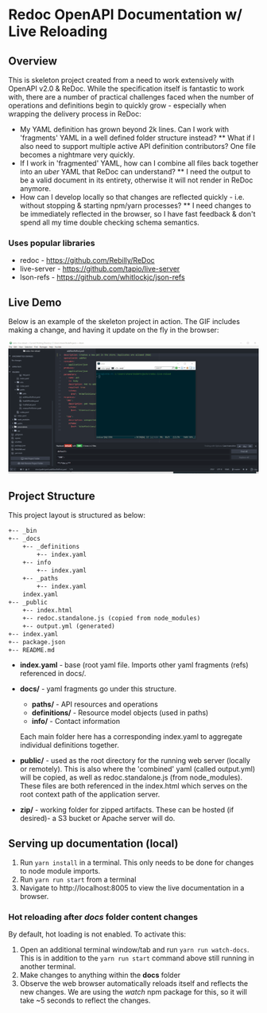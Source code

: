 # Redoc OpenAPI Documentation w/ Live Reloading

## Overview

This is skeleton project created from a need to work extensively with OpenAPI v2.0 & ReDoc. While the specification itself is fantastic to work with, there are a number of practical challenges faced when the number of operations and definitions begin to quickly grow - especially when wrapping the delivery process in ReDoc:

* My YAML definition has grown beyond 2k lines. Can I work with 'fragments' YAML in a well defined folder structure instead?
** What if I also need to support multiple active API definition contributors? One file becomes a nightmare very quickly.
* If I work in 'fragmented' YAML, how can I combine all files back together into an *uber* YAML that ReDoc can understand?
** I need the output to be a valid document in its entirety, otherwise it will not render in ReDoc anymore.
* How can I develop locally so that changes are reflected quickly - i.e. without stopping & starting npm/yarn processes?
** I need changes to be immediately reflected in the browser, so I have fast feedback & don't spend all my time double checking schema semantics.

### Uses popular libraries ###

* redoc - https://github.com/Rebilly/ReDoc
* live-server - https://github.com/tapio/live-server
* lson-refs - https://github.com/whitlockjc/json-refs

## Live Demo ##

Below is an example of the skeleton project in action. The GIF includes making a change, and having it update on the fly in the browser:

![Alt text](/screenshots/demo.gif?raw=true "Redoc Live Reload Example")

## Project Structure
This project layout is structured as below:

```
+-- _bin
+-- _docs
    +-- _definitions
        +-- index.yaml
    +-- info
        +-- index.yaml
    +-- _paths
        +-- index.yaml
    index.yaml
+-- _public
    +-- index.html
    +-- redoc.standalone.js (copied from node_modules)
    +-- output.yml (generated)
+-- index.yaml
+-- package.json
+-- README.md
```

* **index.yaml** - base (root yaml file. Imports other yaml fragments (refs) referenced in docs/.
* **docs/** - yaml fragments go under this structure.
  * **paths/** - API resources and operations
  * **definitions/** - Resource model objects (used in paths)
  * **info/** - Contact information

  Each main folder here has a corresponding index.yaml to aggregate individual definitions together.

* **public/** - used as the root directory for the running web server (locally or remotely). This is also where the 'combined' yaml (called output.yml) will be copied, as well as redoc.standalone.js (from node_modules). These files are both referenced in the index.html which serves on the root context path of the application server.
* **zip/** - working folder for zipped artifacts. These can be hosted (if desired)- a S3 bucket or Apache server will do.

## Serving up documentation (local)

1. Run `yarn install` in a terminal. This only needs to be done for changes to node module imports.
2. Run `yarn run start` from a terminal
3. Navigate to http://localhost:8005 to view the live documentation in a browser.

### Hot reloading after *docs* folder content changes

By default, hot loading is not enabled. To activate this:

1. Open an additional terminal window/tab and run `yarn run watch-docs`. This is in addition to the `yarn run start` command above still running in another terminal.
2. Make changes to anything within the **docs** folder
3. Observe the web browser automatically reloads itself and reflects the new changes. We are using the *watch* npm package for this, so it will take ~5 seconds to reflect the changes.
